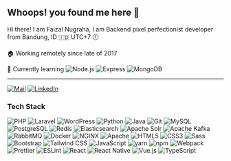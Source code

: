 ## Whoops! you found me here 🙈

Hi there! I am Faizal Nugraha, I am Backend pixel perfectionist developer from Bandung, ID 🇮🇩 UTC+7 🕖

🏠 Working remotely since late of 2017

📖 Currently learning
<img alt="Node.js" src="https://img.shields.io/badge/-Node.js-555555?style=flat&logo=nodedotjs&labelColor=333333" />
<img alt="Express" src="https://img.shields.io/badge/-Express-555555?style=flat&logo=express" />
<img alt="MongoDB" src="https://img.shields.io/badge/-MongoDB-555555?style=flat&logo=mongodb&labelColor=273742" />

---

<a href="mailto:f4154lt@yahoo.co.id"><img alt="Mail" src="https://img.shields.io/badge/-Send%20me%20an%20Email-551CCA?style=for-the-badge&logo=yahoo" /></a>
<a href="https://www.linkedin.com/in/fzldn/" target="blank"><img alt="LinkedIn" src="https://img.shields.io/badge/-LinkedIn%20Profile-2F66BC?style=for-the-badge&logo=linkedin" /></a>

### Tech Stack
<p>
  <img alt="PHP" src="https://img.shields.io/badge/-PHP-555555?style=flat&logo=php&labelColor=white" />
  <img alt="Laravel" src="https://img.shields.io/badge/-Laravel-555555?style=flat&logo=laravel&labelColor=f5f5fa" />
  <img alt="WordPress" src="https://img.shields.io/badge/-WordPress-555555?style=flat&logo=wordpress&labelColor=23282d&logoColor=D8DADE" />
  <img alt="Python" src="https://img.shields.io/badge/-Python-555555?style=flat&logo=python&labelColor=4876A7&logoColor=white" />
  <img alt="Java" src="https://img.shields.io/badge/-Java-555555?style=flat&logo=java&labelColor=E7382F" />
  <img alt="Git" src="https://img.shields.io/badge/-Git-555555?style=flat&logo=git&labelColor=f0efe7" />
  <img alt="MySQL" src="https://img.shields.io/badge/-MySQL-555555?style=flat&logo=mysql&labelColor=white" />
  <img alt="PostgreSQL" src="https://img.shields.io/badge/-PostgreSQL-555555?style=flat&logo=postgresql&labelColor=white" />
  <img alt="Redis" src="https://img.shields.io/badge/-Redis-555555?style=flat&logo=redis&labelColor=white" />
  <img alt="Elasticsearch" src="https://img.shields.io/badge/-Elasticsearch-555555?style=flat&logo=elasticsearch&labelColor=white&logoColor=353740" />
  <img alt="Apache Solr" src="https://img.shields.io/badge/-Apache%20Solr-555555?style=flat&logo=apachesolr&labelColor=white" />
  <img alt="Apache Kafka" src="https://img.shields.io/badge/-Apache%20Kafka-555555?style=flat&logo=apachekafka&labelColor=white&logoColor=black" />
  <img alt="RabbitMQ" src="https://img.shields.io/badge/-RabbitMQ-555555?style=flat&logo=rabbitmq&labelColor=white" />
  <img alt="Docker" src="https://img.shields.io/badge/-Docker-555555?style=flat&logo=docker&labelColor=4793E8&logoColor=white" />
  <img alt="NGINX" src="https://img.shields.io/badge/-NGINX-555555?style=flat&logo=nginx&labelColor=222222&logoColor=469345" />
  <img alt="Apache" src="https://img.shields.io/badge/-Apache-555555?style=flat&logo=apache&labelColor=white&logoColor=AF3243" />
  <img alt="HTML5" src="https://img.shields.io/badge/-HTML5-555555?style=flat&logo=html5&labelColor=D05635&logoColor=white" />
  <img alt="CSS3" src="https://img.shields.io/badge/-CSS3-555555?style=flat&logo=css3&labelColor=326FB4&logoColor=white" />
  <img alt="Sass" src="https://img.shields.io/badge/-Sass-555555?style=flat&logo=sass&labelColor=white" />
  <img alt="Bootstrap" src="https://img.shields.io/badge/-Bootstrap-555555?style=flat&logo=bootstrap&labelColor=7952b3&logoColor=white" />
  <img alt="Tailwind CSS" src="https://img.shields.io/badge/-Tailwind%20CSS-555555?style=flat&logo=tailwindcss&labelColor=white" />
  <img alt="JavaScript" src="https://img.shields.io/badge/-JavaScript-555555?style=flat&logo=javascript" />
  <img alt="yarn" src="https://img.shields.io/badge/-yarn-555555?style=flat&logo=yarn&labelColor=white" />
  <img alt="npm" src="https://img.shields.io/badge/-npm-555555?style=flat&logo=npm&labelColor=white" />
  <img alt="Webpack" src="https://img.shields.io/badge/-Webpack-555555?style=flat&logo=webpack&labelColor=2b3a42" />
  <img alt="Prettier" src="https://img.shields.io/badge/-Prettier-555555?style=flat&logo=prettier&labelColor=1a2b34" />
  <img alt="ESLint" src="https://img.shields.io/badge/-ESLint-555555?style=flat&logo=eslint&labelColor=white&logoColor=4638BC" />
  <img alt="React" src="https://img.shields.io/badge/-React-555555?style=flat&logo=react&labelColor=20232a" />
  <img alt="React Native" src="https://img.shields.io/badge/-React%20Native-555555?style=flat&logo=react&labelColor=20232a" />
  <img alt="Vue.js" src="https://img.shields.io/badge/-Vue.js-555555?style=flat&logo=vuedotjs&labelColor=42b983&logoColor=white" />
  <img alt="TypeScript" src="https://img.shields.io/badge/-TypeScript-555555?style=flat&logo=typescript&labelColor=white" />
</p>
